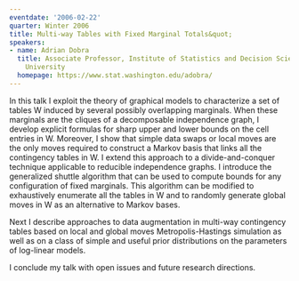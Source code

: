```yaml
---
eventdate: '2006-02-22'
quarter: Winter 2006
title: Multi-way Tables with Fixed Marginal Totals&quot;
speakers:
- name: Adrian Dobra
  title: Associate Professor, Institute of Statistics and Decision Sciences, Duke
    University
  homepage: https://www.stat.washington.edu/adobra/
---
```

In this talk I exploit the theory of graphical models to characterize a set of tables W induced by several possibly overlapping marginals. When these marginals are the cliques of a decomposable independence graph, I develop explicit formulas for sharp upper and lower bounds on the cell entries in W. Moreover, I show that simple data swaps or local moves are the only moves required to construct a Markov basis that links all the contingency tables in W. I extend this approach to a divide-and-conquer technique applicable to reducible independence graphs. I introduce the generalized shuttle algorithm that can be used to compute bounds for any configuration of fixed marginals. This algorithm can be modified to exhaustively enumerate all the tables in W and to randomly generate global moves in W as an alternative to Markov bases. 

Next I describe approaches to data augmentation in multi-way contingency tables based on local and global moves Metropolis-Hastings simulation as well as on a class of simple and useful prior distributions on the parameters of log-linear models. 

I conclude my talk with open issues and future research directions.

